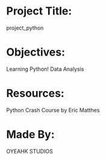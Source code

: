 ﻿# Project Title:
project_python

# Objectives:
Learning Python!
Data Analysis

# Resources:
Python Crash Course by Eric Matthes

# Made By:
OYEAHK STUDIOS
